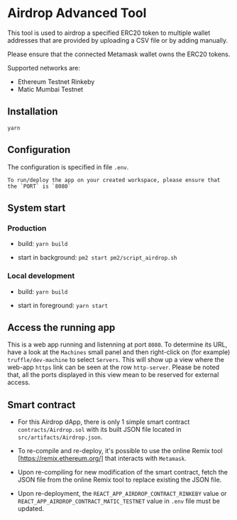 # Airdrop Advanced Tool

This tool is used to airdrop a specified ERC20 token to multiple wallet addresses that are provided by uploading a CSV file or by adding manually.

Please ensure that the connected Metamask wallet owns the ERC20 tokens.

Supported networks are:

  - Ethereum Testnet Rinkeby
  - Matic Mumbai Testnet

## Installation 

`yarn`

## Configuration

The configuration is specified in file `.env`.

```
To run/deploy the app on your created workspace, please ensure that the `PORT` is `8080`
```

## System start

### Production

  - build: `yarn build`

  - start in background: `pm2 start pm2/script_airdrop.sh`

### Local development

  - build: `yarn build`

  - start in foreground: `yarn start`

## Access the running app

This is a web app running and listenning at port `8080`.
To determine its URL, have a look at the `Machines` small panel and then right-click on (for example) `truffle/dev-machine` to select `Servers`. This will show up a view where the web-app `https` link can be seen at the
row `http-server`. Please be noted that, all the ports displayed in this view mean to be reserved for external access.

## Smart contract

  - For this Airdrop dApp, there is only 1 simple smart contract `contracts/Airdrop.sol` with its built JSON file located in `src/artifacts/Airdrop.json`.

  - To re-compile and re-deploy, it's possible to use the online Remix tool [https://remix.ethereum.org/] that interacts with `Metamask`. 

  - Upon re-compiling for new modification of the smart contract, fetch the JSON file from the online Remix tool to replace existing the JSON file.

  - Upon re-deployment, the `REACT_APP_AIRDROP_CONTRACT_RINKEBY` value or `REACT_APP_AIRDROP_CONTRACT_MATIC_TESTNET` value in `.env` file must be updated. 


